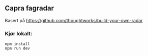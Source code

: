 ## Capra fagradar

Basert på https://github.com/thoughtworks/build-your-own-radar


### Kjør lokalt:
```
npm install
npm run dev
```
